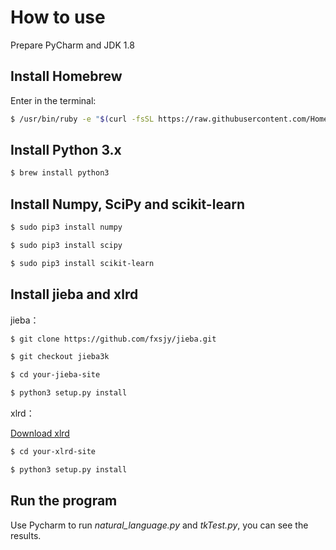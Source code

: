 # How to use
Prepare PyCharm and JDK 1.8
## Install Homebrew
Enter in the terminal:
```bash
$ /usr/bin/ruby -e "$(curl -fsSL https://raw.githubusercontent.com/Homebrew/install/master/install)"
```
## Install Python 3.x
```bash
$ brew install python3
```
## Install Numpy, SciPy and scikit-learn
```bash
$ sudo pip3 install numpy
```
```bash
$ sudo pip3 install scipy
```
```bash
$ sudo pip3 install scikit-learn
```
## Install jieba and xlrd
jieba：
```bash
$ git clone https://github.com/fxsjy/jieba.git
```
```bash
$ git checkout jieba3k
```
```bash
$ cd your-jieba-site
```
```bash
$ python3 setup.py install
```
xlrd：

[Download xlrd](https://pypi.python.org/pypi/xlrd)
```bash
$ cd your-xlrd-site
```
```bash
$ python3 setup.py install
```
## Run the program
Use Pycharm to run _natural_language.py_ and _tkTest.py_, you can see the results.
